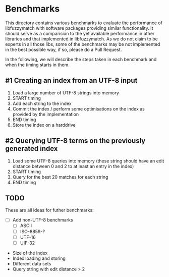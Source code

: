 Benchmarks
==========

This directory contains various benchmarks to evaluate the performance of libfuzzymatch with software packages providing similar functionality.
It should serve as a comparision to the yet available performance in other libraries and that implemented in libfuzzymatch.
As we do not claim to be experts in all those libs, some of the benchmarks may be not implemented in the best possible way, if so, please do a Pull Request.

In the following, we will describe the steps taken in each benchmark and when the timing starts in them.

\#1 Creating an index from an UTF-8 input
-----------------------------------------

 1. Load a large number of UTF-8 strings into memory
 2. START timing
 3. Add each string to the index
 4. Commit the index / perform some optimisations on the index as provided by the implementation
 5. END timing
 6. Store the index on a harddrive

\#2 Querying UTF-8 terms on the previously generated index
----------------------------------------------------------

 1. Load some UTF-8 queries into memory (these string should have an edit distance between 0 and 2 to at least an entry in the index)
 2. START timing
 3. Query for the best 20 matches for each string
 4. END timing

TODO
----

These are all ideas for futher benchmarks:

 * [ ] Add non-UTF-8 benchmarks
   * [ ] ASCII
   * [ ] ISO-8859-?
   * [ ] UTF-16
   * [ ] UIF-32
 * Size of the index
 * Index loading and storing
 * Different data sets
 * Query string with edit distance > 2
